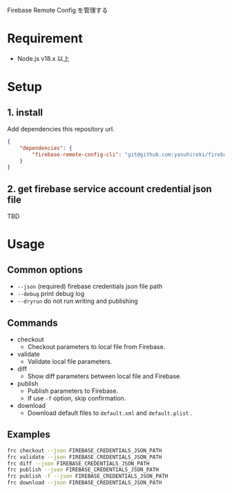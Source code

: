 Firebase Remote Config を管理する

# Requirement

- Node.js v18.x 以上

# Setup

## 1. install

Add dependencies this repository url.

```json
{
    "dependencies": {
        "firebase-remote-config-cli": "git@github.com:yasuhiroki/firebase-remote-config-cli.git"
    }
}
```

## 2. get firebase service account credential json file

TBD

# Usage

## Common options

- `--json` (required) firebase credentials json file path
- `--debug` print debug log
- `--dryrun` do not run writing and publishing

## Commands

- checkout
    - Checkout parameters to local file from Firebase.
- validate
    - Validate local file parameters.
- diff
    - Show diff parameters between local file and Firebase.
- publish
    - Publish parameters to Firebase.
    - If use `-f` option, skip confirmation.
- download
    - Download default files to `default.xml` and `default.plist` .


## Examples

```bash
frc checkout --json FIREBASE_CREDENTIALS_JSON_PATH
frc validate --json FIREBASE_CREDENTIALS_JSON_PATH
frc diff --json FIREBASE_CREDENTIALS_JSON_PATH
frc publish --json FIREBASE_CREDENTIALS_JSON_PATH
frc publish -f --json FIREBASE_CREDENTIALS_JSON_PATH
frc download --json FIREBASE_CREDENTIALS_JSON_PATH
```
